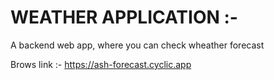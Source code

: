 # WEATHER APPLICATION :-

A backend web app, where you can check wheather forecast

Brows link :- https://ash-forecast.cyclic.app
